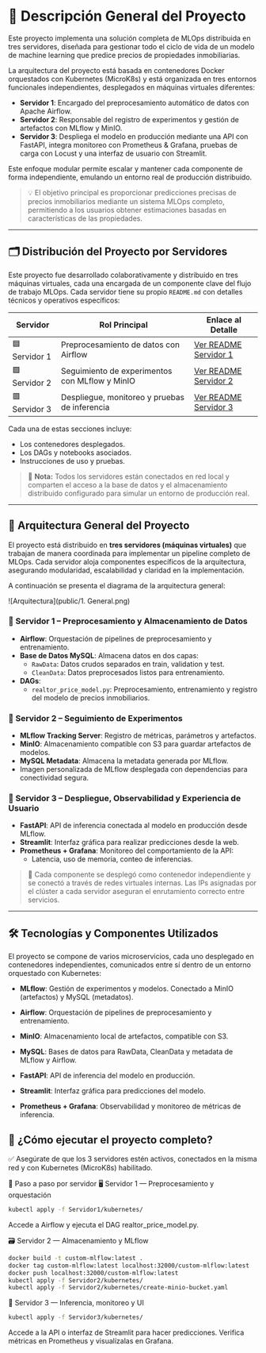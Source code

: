 
# 🧠 Descripción General del Proyecto

Este proyecto implementa una solución completa de MLOps distribuida en tres servidores, diseñada para gestionar todo el ciclo de vida de un modelo de machine learning que predice precios de propiedades inmobiliarias.

La arquitectura del proyecto está basada en contenedores Docker orquestados con Kubernetes (MicroK8s) y está organizada en tres entornos funcionales independientes, desplegados en máquinas virtuales diferentes:

- **Servidor 1**: Encargado del preprocesamiento automático de datos con Apache Airflow.
- **Servidor 2**: Responsable del registro de experimentos y gestión de artefactos con MLflow y MinIO.
- **Servidor 3**: Despliega el modelo en producción mediante una API con FastAPI, integra monitoreo con Prometheus & Grafana, pruebas de carga con Locust y una interfaz de usuario con Streamlit.

Este enfoque modular permite escalar y mantener cada componente de forma independiente, emulando un entorno real de producción distribuido.

> 💡 El objetivo principal es proporcionar predicciones precisas de precios inmobiliarios mediante un sistema MLOps completo, permitiendo a los usuarios obtener estimaciones basadas en características de las propiedades.

---

## 🗂️ Distribución del Proyecto por Servidores

Este proyecto fue desarrollado colaborativamente y distribuido en tres máquinas virtuales, cada una encargada de un componente clave del flujo de trabajo MLOps. Cada servidor tiene su propio `README.md` con detalles técnicos y operativos específicos:

| Servidor | Rol Principal                                   | Enlace al Detalle |
|----------|--------------------------------------------------|-------------------|
| 🟦 Servidor 1 | Preprocesamiento de datos con Airflow           | [Ver README Servidor 1](./Servidor1/README.md) |
| 🟩 Servidor 2 | Seguimiento de experimentos con MLflow y MinIO  | [Ver README Servidor 2](./Servidor2/README.md) |
| 🟥 Servidor 3 | Despliegue, monitoreo y pruebas de inferencia   | [Ver README Servidor 3](./Servidor3/README.md) |

Cada una de estas secciones incluye:
- Los contenedores desplegados.
- Los DAGs y notebooks asociados.
- Instrucciones de uso y pruebas.

> 📌 **Nota:** Todos los servidores están conectados en red local y comparten el acceso a la base de datos y el almacenamiento distribuido configurado para simular un entorno de producción real.

---

## 🧱 Arquitectura General del Proyecto

El proyecto está distribuido en **tres servidores (máquinas virtuales)** que trabajan de manera coordinada para implementar un pipeline completo de MLOps. Cada servidor aloja componentes específicos de la arquitectura, asegurando modularidad, escalabilidad y claridad en la implementación.

A continuación se presenta el diagrama de la arquitectura general:

![Arquitectura](public/1. General.png)

### 🔹 Servidor 1 – Preprocesamiento y Almacenamiento de Datos
- **Airflow**: Orquestación de pipelines de preprocesamiento y entrenamiento.
- **Base de Datos MySQL**: Almacena datos en dos capas:
  - `RawData`: Datos crudos separados en train, validation y test.
  - `CleanData`: Datos preprocesados listos para entrenamiento.
- **DAGs**:
  - `realtor_price_model.py`: Preprocesamiento, entrenamiento y registro del modelo de precios inmobiliarios.

### 🔸 Servidor 2 – Seguimiento de Experimentos
- **MLflow Tracking Server**: Registro de métricas, parámetros y artefactos.
- **MinIO**: Almacenamiento compatible con S3 para guardar artefactos de modelos.
- **MySQL Metadata**: Almacena la metadata generada por MLflow.
- Imagen personalizada de MLflow desplegada con dependencias para conectividad segura.

### 🔺 Servidor 3 – Despliegue, Observabilidad y Experiencia de Usuario
- **FastAPI**: API de inferencia conectada al modelo en producción desde MLflow.
- **Streamlit**: Interfaz gráfica para realizar predicciones desde la web.
- **Prometheus + Grafana**: Monitoreo del comportamiento de la API:
  - Latencia, uso de memoria, conteo de inferencias.

> 🧩 Cada componente se desplegó como contenedor independiente y se conectó a través de redes virtuales internas. Las IPs asignadas por el clúster a cada servidor aseguran el enrutamiento correcto entre servicios.

---
## 🛠️ Tecnologías y Componentes Utilizados

El proyecto se compone de varios microservicios, cada uno desplegado en contenedores independientes, comunicados entre sí dentro de un entorno orquestado con Kubernetes:

- **MLflow**: Gestión de experimentos y modelos. Conectado a MinIO (artefactos) y MySQL (metadatos).
- **Airflow**: Orquestación de pipelines de preprocesamiento y entrenamiento.
- **MinIO**: Almacenamiento local de artefactos, compatible con S3.
- **MySQL**: Bases de datos para RawData, CleanData y metadata de MLflow y Airflow.

- **FastAPI**: API de inferencia del modelo en producción.
- **Streamlit**: Interfaz gráfica para predicciones del modelo.
- **Prometheus + Grafana**: Observabilidad y monitoreo de métricas de inferencia.


## 🚀 ¿Cómo ejecutar el proyecto completo?
✅ Asegúrate de que los 3 servidores estén activos, conectados en la misma red y con Kubernetes (MicroK8s) habilitado.

🔌 Paso a paso por servidor
🖥️ Servidor 1 — Preprocesamiento y orquestación

```bash
kubectl apply -f Servidor1/kubernetes/
```
Accede a Airflow y ejecuta el DAG realtor_price_model.py.

🗃️ Servidor 2 — Almacenamiento y MLflow

```bash
docker build -t custom-mlflow:latest .
docker tag custom-mlflow:latest localhost:32000/custom-mlflow:latest
docker push localhost:32000/custom-mlflow:latest
kubectl apply -f Servidor2/kubernetes/
kubectl apply -f Servidor2/kubernetes/create-minio-bucket.yaml
```

📡 Servidor 3 — Inferencia, monitoreo y UI

```bash
kubectl apply -f Servidor3/kubernetes/
```

Accede a la API o interfaz de Streamlit para hacer predicciones.
Verifica métricas en Prometheus y visualízalas en Grafana.
